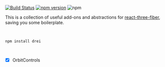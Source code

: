 [![Build Status](https://travis-ci.org/drcmda/drei.svg?branch=master)](https://travis-ci.org/drcmda/drei) [![npm version](https://badge.fury.io/js/drei.svg)](https://badge.fury.io/js/drei) ![npm](https://img.shields.io/npm/drei.svg)

This is a collection of useful add-ons and abstractions for [react-three-fiber](https://github.com/react-spring/react-three-fiber), saving you some boilerplate.

<br />

    npm install drei

<br />

- [x] OrbitControls
